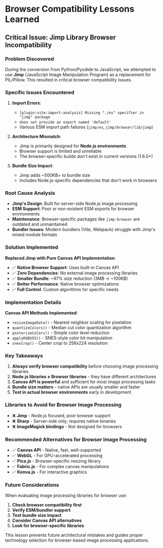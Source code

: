 # Browser Compatibility Lessons Learned

## Critical Issue: Jimp Library Browser Incompatibility

### Problem Discovered

During the conversion from Python/Pyodide to JavaScript, we attempted to use **Jimp** (JavaScript Image Manipulation Program) as a replacement for PIL/Pillow. This resulted in critical browser compatibility issues.

### Specific Issues Encountered

1. **Import Errors**:

   - `[plugin:vite:import-analysis] Missing "./es" specifier in "jimp" package`
   - `does not provide an export named 'default'`
   - Various ESM import path failures (`jimp/es`, `jimp/browser/lib/jimp`)

2. **Architecture Mismatch**:

   - Jimp is primarily designed for **Node.js environments**
   - Browser support is limited and unreliable
   - The browser-specific builds don't exist in current versions (1.6.0+)

3. **Bundle Size Impact**:
   - Jimp adds ~500KB+ to bundle size
   - Includes Node.js-specific dependencies that don't work in browsers

### Root Cause Analysis

- **Jimp's Design**: Built for server-side Node.js image processing
- **ESM Support**: Poor or non-existent ESM exports for browser environments
- **Maintenance**: Browser-specific packages like `jimp-browser` are outdated and unmaintained
- **Bundler Issues**: Modern bundlers (Vite, Webpack) struggle with Jimp's mixed module formats

### Solution Implemented

**Replaced Jimp with Pure Canvas API Implementation**:

- ✅ **Native Browser Support**: Uses built-in Canvas API
- ✅ **Zero Dependencies**: No external image processing libraries
- ✅ **Smaller Bundle**: ~97% size reduction (3MB → ~100KB)
- ✅ **Better Performance**: Native browser optimizations
- ✅ **Full Control**: Custom algorithms for specific needs

### Implementation Details

**Canvas API Methods Implemented**:

- `resizeImageData()` - Nearest neighbor scaling for pixelation
- `quantizeColors()` - Median cut color quantization algorithm
- `posterizeColors()` - Simple color level reduction
- `applyRGB555()` - SNES-style color bit manipulation
- `snesCrop()` - Center crop to 256x224 resolution

### Key Takeaways

1. **Always verify browser compatibility** before choosing image processing libraries
2. **Node.js libraries ≠ Browser libraries** - they have different architectures
3. **Canvas API is powerful** and sufficient for most image processing tasks
4. **Bundle size matters** - native APIs are usually smaller and faster
5. **Test in actual browser environments** early in development

### Libraries to Avoid for Browser Image Processing

- ❌ **Jimp** - Node.js focused, poor browser support
- ❌ **Sharp** - Server-side only, requires native binaries
- ❌ **ImageMagick bindings** - Not designed for browsers

### Recommended Alternatives for Browser Image Processing

- ✅ **Canvas API** - Native, fast, well-supported
- ✅ **WebGL** - For GPU-accelerated processing
- ✅ **Pica.js** - Browser-specific resizing library
- ✅ **Fabric.js** - For complex canvas manipulations
- ✅ **Konva.js** - For interactive graphics

### Future Considerations

When evaluating image processing libraries for browser use:

1. **Check browser compatibility first**
2. **Verify ESM/bundler support**
3. **Test bundle size impact**
4. **Consider Canvas API alternatives**
5. **Look for browser-specific libraries**

This lesson prevents future architectural mistakes and guides proper technology selection for browser-based image processing applications.

